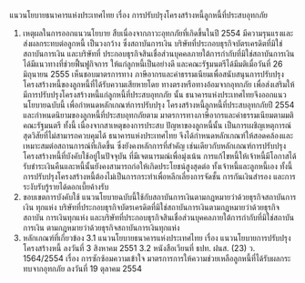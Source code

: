 แนวนโยบายธนาคารแห่งประเทศไทย
เรื่อง การปรับปรุงโครงสร้างหนี้ลูกหนี้ที่ประสบอุทกภัย
1. เหตุผลในการออกแนวนโยบาย
สืบเนื่องจากภาวะอุทกภัยที่เกิดขึ้นในปี 2554 มีความรุนแรงและส่งผลกระทบต่อลูกหนี้
เป็นวงกว้าง ซึ่งสถาบันการเงิน บริษัทที่ประกอบธุรกิจบัตรเครดิตที่มิใช่สถาบันการเงิน และบริษัทที่
ประกอบธุรกิจสินเชื่อส่วนบุคคลภายใต้การกำกับที่มิใช่สถาบันการเงิน ได้มีแนวทางที่ช่วยฟื้นฟูกิจการ
ให้แก่ลูกหนี้เป็นอย่างดี และคณะรัฐมนตรีได้มีมติเมื่อวันที่ 26 มิถุนายน 2555 เห็นชอบมาตรการทาง
ภาษีอากรและค่าธรรมเนียมเพื่อสนับสนุนการปรับปรุงโครงสร้างหนี้ของลูกหนี้ที่ได้รับความเสียหายโดย
ทางตรงหรือทางอ้อมจากอุทกภัย เพื่อส่งเสริมให้มีการปรับปรุงโครงสร้างหนี้แก่ลูกหนี้ที่ประสบอุทกภัย นั้น
ธนาคารแห่งประเทศไทยจึงออกแนวนโยบายฉบับนี้ เพื่อกำหนดหลักเกณฑ์การปรับปรุง
โครงสร้างหนี้ลูกหนี้ที่ประสบอุทกภัยปี 2554 และกำหนดนิยามของลูกหนี้ที่ประสบอุทกภัยตาม
มาตรการทางภาษีอากรและค่าธรรมเนียมตามมติคณะรัฐมนตรี ทั้งนี้ เนื่องจากสาเหตุของการประสบ
ปัญหาของลูกหนี้นั้น เป็นการเผชิญเหตุการณ์สุดวิสัยที่ไม่สามารถควบคุมได้ ธนาคารแห่งประเทศไทย
จึงได้กำหนดหลักเกณฑ์ให้สอดคล้องและเหมาะสมต่อสถานการณ์ที่เกิดขึ้น ซึ่งยังคงหลักการที่สำคัญ
เช่นเดียวกับหลักเกณฑ์การปรับปรุงโครงสร้างหนี้ที่บังคับใช้อยู่ในปัจจุบัน ที่มีเจตนารมณ์เพื่อมุ่งเน้น
การแก้ไขหนี้ให้เจ้าหนี้มีโอกาสได้รับชำระเงินคืนและหนี้นั้นยังคงสามารถก่อให้เกิดประโยชน์สูงสุดต่อ
ทั้งเจ้าหนี้และลูกหนี้เอง ทั้งนี้ การปรับปรุงโครงสร้างหนี้ต้องไม่เป็นการกระทำเพื่อหลีกเลี่ยงการจัดชั้น
การกันเงินสำรอง และการระงับรับรู้รายได้ดอกเบี้ยค้างรับ
2. ขอบเขตการบังคับใช้
แนวนโยบายฉบับนี้ใช้กับสถาบันการเงินตามกฎหมายว่าด้วยธุรกิจสถาบันการเงิน
ทุกแห่ง บริษัทที่ประกอบธุรกิจบัตรเครดิตที่มิใช่สถาบันการเงินตามกฎหมายว่าด้วยธุรกิจสถาบัน
การเงินทุกแห่ง และบริษัทที่ประกอบธุรกิจสินเชื่อส่วนบุคคลภายใต้การกำกับที่มิใช่สถาบันการเงิน
ตามกฎหมายว่าด้วยธุรกิจสถาบันการเงินทุกแห่ง
3. หลักเกณฑ์ที่เกี่ยวข้อง
3.1 แนวนโยบายธนาคารแห่งประเทศไทย เรื่อง แนวนโยบายการปรับปรุงโครงสร้างหนี้
ลงวันที่ 3 สิงหาคม 2551
3.2 หนังสือเวียนที่ ธปท. ฝนส. (23) ว. 1564/2554 เรื่อง การซักซ้อมความเข้าใจ
มาตรการการให้ความช่วยเหลือลูกหนี้ที่ได้รับผลกระทบจากอุทกภัย ลงวันที่ 19 ตุลาคม 2554

